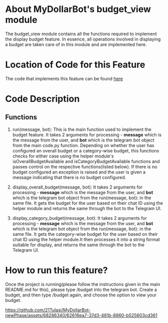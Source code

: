 # About MyDollarBot's budget_view module
The budget_view module contains all the functions required to implement the display budget feature. In essence, all operations involved in displaying a budget are taken care of in this module and are implemented here. 

# Location of Code for this Feature
The code that implements this feature can be found [here](https://github.com/21Tulasi/MyDollarBot-newPhase/blob/main/code/budget_view.py)

# Code Description
## Functions

1. run(message, bot):
This is the main function used to implement the budget feature. It takes 2 arguments for processing - **message** which is the message from the user, and **bot** which is the telegram bot object from the main code.py function. Depending on whether the user has configured an overall budget or a category-wise budget, this functions checks for either case using the helper module's isOverallBudgetAvailable and isCategoryBudgetAvailable functions and passes control on the respective functions(listed below). If there is no budget configured an exception is raised and the user is given a message indicating that there is no budget configured.

2. display_overall_budget(message, bot):
It takes 2 arguments for processing - **message** which is the message from the user, and **bot** which is the telegram bot object from the run(message, bot): in the same file. It gets the budget for the user based on their chat ID using the helper module and returns the same through the bot to the Telegram UI.

3. display_category_budget(message, bot):
It takes 2 arguments for processing - **message** which is the message from the user, and **bot** which is the telegram bot object from the run(message, bot): in the same file. It gets the category-wise budget for the user based on their chat ID using the helper module.It then processes it into a string format suitable for display, and returns the same through the bot to the Telegram UI.

# How to run this feature?
Once the project is running(please follow the instructions given in the main README.md for this), please type /budget into the telegram bot. Create a budget, and then type /budget again, and choose the option to view your budget.


https://github.com/21Tulasi/MyDollarBot-newPhase/assets/68286340/62616ea7-37d3-481b-8860-b525603cd361

